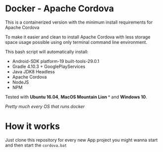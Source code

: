 # Docker - Apache Cordova

This is a containerized version with the minimum install requirements for Apache Cordova 

To make it easier and clean to install Apache Cordova with less storage space usage possible using only terminal command line environment.

This bash script will automatically install:

* Android-SDK platform-19 built-tools-29.0.1
* Gradle 4.10.3 + GooglePlayServices
* Java JDK8 Headless
* Apache Cordova
* NodeJS
* NPM

Tested with **Ubuntu 16.04**, **MacOS Mountain Lion ^** and **Windows 10**. 

*Pretty much every OS that runs docker*

# How it works

Just clone this repository for every new App project you might wanna start and then start the 
`cordova.bat`